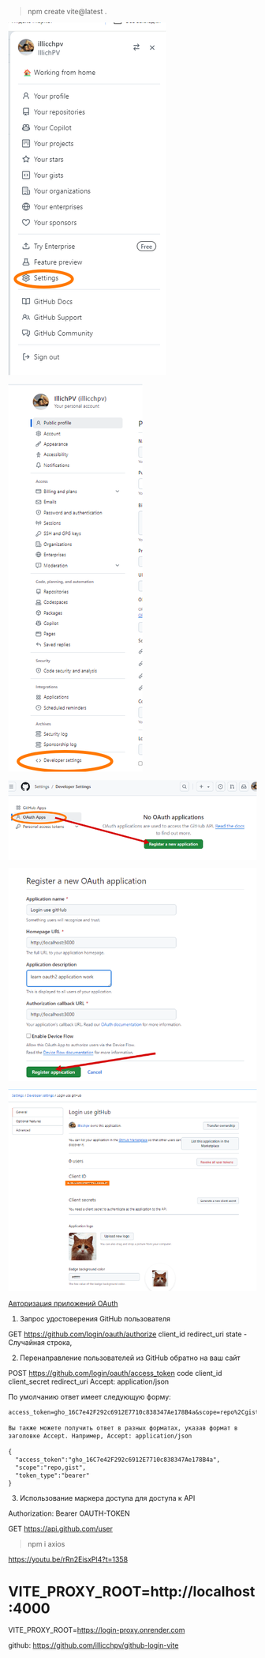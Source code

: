 >npm create vite@latest .

![alt text](image.png)

![alt text](image-1.png)

![alt text](image-2.png)

![alt text](image-3.png)

![alt text](image-4.png)

[Авторизация приложений OAuth](https://docs.github.com/ru/apps/oauth-apps/building-oauth-apps/authorizing-oauth-apps)

1. Запрос удостоверения GitHub пользователя

  GET https://github.com/login/oauth/authorize
  client_id
  redirect_uri
  state - Случайная строка,

2. Перенаправление пользователей из GitHub обратно на ваш сайт

  POST https://github.com/login/oauth/access_token
  code
  client_id
  client_secret
  redirect_uri
    Accept: application/json

По умолчанию ответ имеет следующую форму: 

    access_token=gho_16C7e42F292c6912E7710c838347Ae178B4a&scope=repo%2Cgist&token_type=bearer

    Вы также можете получить ответ в разных форматах, указав формат в заголовке Accept. Например, Accept: application/json

    {
      "access_token":"gho_16C7e42F292c6912E7710c838347Ae178B4a",
      "scope":"repo,gist",
      "token_type":"bearer"
    }

3. Использование маркера доступа для доступа к API

Authorization: Bearer OAUTH-TOKEN

GET https://api.github.com/user


>npm i axios


https://youtu.be/rRn2EisxPl4?t=1358

# VITE_PROXY_ROOT=http://localhost:4000
VITE_PROXY_ROOT=https://login-proxy.onrender.com

github:
https://github.com/illicchpv/github-login-vite
